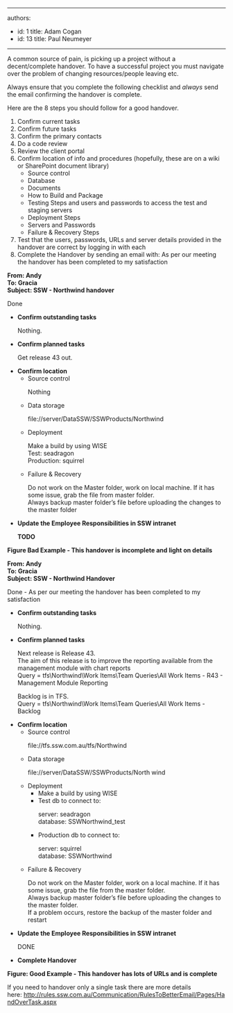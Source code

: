 

---
authors:
  - id: 1
    title: Adam Cogan
  - id: 13
    title: Paul Neumeyer
---




<span class='intro'> <p>A common source of pain, is picking up a project without a decent/complete handover. To have a successful project you must navigate over the problem of changing resources/people&#160;leaving etc.</p><p>Always ensure that you&#160;complete the following checklist and <em>always </em>send the email confirming the handover is complete.</p><p>Here are the&#160;8 steps you should follow for a good handover.​<br></p> </span>

<ol><li>Confirm current tasks</li><li>Confirm future tasks</li><li>Confirm the primary contacts</li><li>Do a code review</li><li>Review the client portal</li><li>Confirm location of info and procedures (hopefully, these are on a wiki or SharePoint document library)<ul><li>Source control</li><li>Database</li><li>Documents</li><li>How to Build and Package</li><li>Testing&#160;Steps&#160;and&#160;users and passwords to access&#160;the test and staging servers&#160;&#160;</li><li>Deployment Steps</li><li>Servers and Passwords</li><li>Failure &amp; Recovery Steps</li></ul></li><li>Test that the users, passwords, URLs and server details provided in the handover are correct by logging in with each</li><li>Complete the Handover by sending an email with&#58; As per our meeting the handover has been completed to my satisfaction</li></ol> 
<font class="ms-rteCustom-GreyBox"> <p>
      <b>From&#58;&#160;Andy<br>To&#58;&#160;Gracia<br>Subject&#58;&#160;SSW - Northwind handover</b></p> 
   <p>Done</p> 
   <ul><li>
         <strong>Confirm outstanding tasks </strong> 
         <p>Nothing.<br></p></li><li>
         <strong>Confirm planned tasks </strong> 
         <p>Get release 43 out.</p></li><li>
         <strong>Confirm location </strong> 
         <ul><li>Source control<p>Nothing</p></li><li>Data storage<p>
                  <a shape="rect">file&#58;//server/DataSSW/SSWProducts/Northwind</a></p></li><li>Deployment<p>Make a build by using WISE<br>Test&#58;&#160;seadragon<br>Production&#58;&#160;squirrel</p></li><li>Failure &amp; Recovery<p>Do not work on the Master folder, work on local machine. If it has some issue, grab the file from master folder.<br>Always backup master folder’s file before uploading the changes to the master folder</p></li></ul></li><li>
         <strong>Update the Employee Responsibilities in SSW intranet </strong> 
         <p>
            <b>TODO</b> </p></li></ul> </font> <strong class="ms-rteCustom-FigureBad">Figure Bad Example - This handover is incomplete and light on details</strong> <br> 
<font class="ms-rteCustom-GreyBox"> <p>
      <b>From&#58;&#160;Andy<br>To&#58; Gracia<br>Subject&#58;&#160;SSW - Northwind Handover</b> </p> 
   <p>Done -&#160;As per our meeting the handover has been completed to my satisfaction <br></p> 
    
   <ul><li>
         <strong>Confirm outstanding tasks </strong> 
         <p>Nothing.</p></li><li>
         <strong>Confirm planned tasks </strong> 
         <p>Next release is Release 43.<br>The aim of&#160;this release is to improve&#160;the reporting available from the management module with chart reports<br>Query&#160;= tfs\Northwind\Work Items\Team Queries\All Work Items - R43 - Management Module Reporting</p><p>Backlog is in TFS.<br>Query = tfs\Northwind\Work Items\Team Queries\All Work Items - Backlog</p></li><li>
         <strong>Confirm location </strong> 
         <ul><li>Source control<p><a shape="rect">file&#58;//tfs.ssw.com.au/tfs/Northwind</a></p></li><li>Data storage<p>
                  <a shape="rect">file&#58;//server/DataSSW/SSWProducts/North wind</a></p></li><li>Deployment<ul><li>Make a build by using WISE</li><li>Test db to connect to&#58;<p>server&#58; seadragon<br>database&#58; SSWNorthwind_test</p></li><li>Production db to connect to&#58;<p>server&#58; squirrel<br>database&#58; SSWNorthwind&#160;<br></p></li></ul></li><li>Failure &amp; Recovery<p>Do not work on the Master folder, work on a local machine. If it has some issue, grab the file from the master folder.<br>Always backup master folder’s file before uploading the changes to the master folder.<br>If a problem occurs, restore the backup of the master folder and restart<br></p></li></ul></li><li>
         <strong>Update the Employee Responsibilities in SSW intranet </strong> 
         <p>DONE</p></li><li>
         <strong>Complete Handover </strong></li></ul> </font> <strong class="ms-rteCustom-FigureGood">Figure&#58; Good Example - This handover has lots of URLs and is complete</strong><br> 
<p>If you need to handover only a single task there are more details here&#58;&#160;<a shape="rect" href="/_layouts/15/FIXUPREDIRECT.ASPX?WebId=3dfc0e07-e23a-4cbb-aac2-e778b71166a2&amp;TermSetId=07da3ddf-0924-4cd2-a6d4-a4809ae20160&amp;TermId=2586b50a-21b6-40b0-8004-d90d1b029bec">http&#58;//rules.ssw.com.au/Communication/RulesToBetterEmail/Pages/HandOverTask.aspx</a></p>


